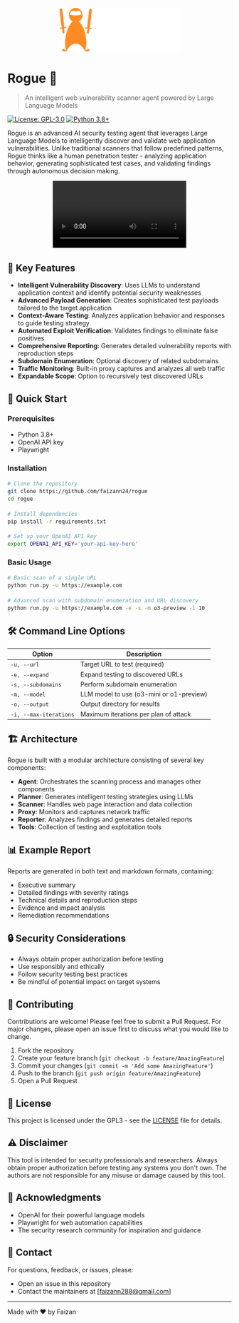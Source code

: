 <p align="center">
  <img src="logo/logo.png" alt="Rogue Logo" width="270"/>
</p>

# Rogue 🎯
> An intelligent web vulnerability scanner agent powered by Large Language Models

[![License: GPL-3.0](https://img.shields.io/badge/License-GPL%203.0-blue.svg)](https://www.gnu.org/licenses/gpl-3.0)
[![Python 3.8+](https://img.shields.io/badge/python-3.8+-blue.svg)](https://www.python.org/downloads/)

Rogue is an advanced AI security testing agent that leverages Large Language Models to intelligently discover and validate web application vulnerabilities. Unlike traditional scanners that follow predefined patterns, Rogue thinks like a human penetration tester - analyzing application behavior, generating sophisticated test cases, and validating findings through autonomous decision making.

<p align="center">
  <video src="logo/demo.mp4"></video>
</p>

## 🌟 Key Features

- **Intelligent Vulnerability Discovery**: Uses LLMs to understand application context and identify potential security weaknesses
- **Advanced Payload Generation**: Creates sophisticated test payloads tailored to the target application
- **Context-Aware Testing**: Analyzes application behavior and responses to guide testing strategy
- **Automated Exploit Verification**: Validates findings to eliminate false positives
- **Comprehensive Reporting**: Generates detailed vulnerability reports with reproduction steps
- **Subdomain Enumeration**: Optional discovery of related subdomains
- **Traffic Monitoring**: Built-in proxy captures and analyzes all web traffic
- **Expandable Scope**: Option to recursively test discovered URLs

## 🚀 Quick Start

### Prerequisites

- Python 3.8+
- OpenAI API key
- Playwright

### Installation

```bash
# Clone the repository
git clone https://github.com/faizann24/rogue
cd rogue

# Install dependencies
pip install -r requirements.txt

# Set up your OpenAI API key
export OPENAI_API_KEY='your-api-key-here'
```

### Basic Usage

```bash
# Basic scan of a single URL
python run.py -u https://example.com

# Advanced scan with subdomain enumeration and URL discovery
python run.py -u https://example.com -e -s -m o3-preview -i 10
```

## 🛠️ Command Line Options

| Option | Description |
|--------|-------------|
| `-u, --url` | Target URL to test (required) |
| `-e, --expand` | Expand testing to discovered URLs |
| `-s, --subdomains` | Perform subdomain enumeration |
| `-m, --model` | LLM model to use (o3-mini or o1-preview) |
| `-o, --output` | Output directory for results |
| `-i, --max-iterations` | Maximum iterations per plan of attack |

## 🏗️ Architecture

Rogue is built with a modular architecture consisting of several key components:

- **Agent**: Orchestrates the scanning process and manages other components
- **Planner**: Generates intelligent testing strategies using LLMs
- **Scanner**: Handles web page interaction and data collection
- **Proxy**: Monitors and captures network traffic
- **Reporter**: Analyzes findings and generates detailed reports
- **Tools**: Collection of testing and exploitation tools

## 📊 Example Report

Reports are generated in both text and markdown formats, containing:

- Executive summary
- Detailed findings with severity ratings
- Technical details and reproduction steps
- Evidence and impact analysis
- Remediation recommendations

## 🔒 Security Considerations

- Always obtain proper authorization before testing
- Use responsibly and ethically
- Follow security testing best practices
- Be mindful of potential impact on target systems

## 🤝 Contributing

Contributions are welcome! Please feel free to submit a Pull Request. For major changes, please open an issue first to discuss what you would like to change.

1. Fork the repository
2. Create your feature branch (`git checkout -b feature/AmazingFeature`)
3. Commit your changes (`git commit -m 'Add some AmazingFeature'`)
4. Push to the branch (`git push origin feature/AmazingFeature`)
5. Open a Pull Request

## 📝 License

This project is licensed under the GPL3 - see the [LICENSE](LICENSE) file for details.

## ⚠️ Disclaimer

This tool is intended for security professionals and researchers. Always obtain proper authorization before testing any systems you don't own. The authors are not responsible for any misuse or damage caused by this tool.

## 🙏 Acknowledgments

- OpenAI for their powerful language models
- Playwright for web automation capabilities
- The security research community for inspiration and guidance

## 📧 Contact

For questions, feedback, or issues, please:
- Open an issue in this repository
- Contact the maintainers at [faizann288@gmail.com]

---
Made with ❤️ by Faizan
